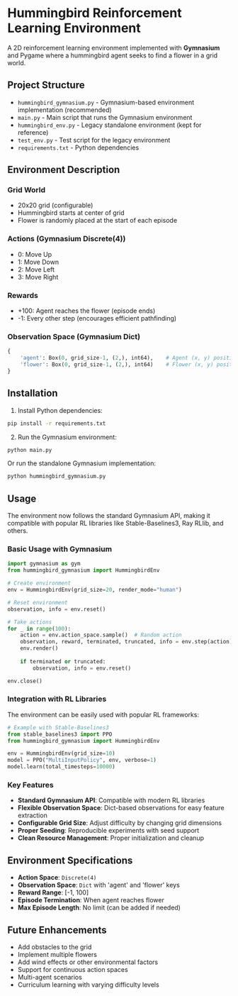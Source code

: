 # Hummingbird Reinforcement Learning Environment

A 2D reinforcement learning environment implemented with **Gymnasium** and Pygame where a hummingbird agent seeks to find a flower in a grid world.

## Project Structure

- `hummingbird_gymnasium.py` - Gymnasium-based environment implementation (recommended)
- `main.py` - Main script that runs the Gymnasium environment
- `hummingbird_env.py` - Legacy standalone environment (kept for reference)
- `test_env.py` - Test script for the legacy environment
- `requirements.txt` - Python dependencies

## Environment Description

### Grid World
- 20x20 grid (configurable)
- Hummingbird starts at center of grid
- Flower is randomly placed at the start of each episode

### Actions (Gymnasium Discrete(4))
- 0: Move Up
- 1: Move Down  
- 2: Move Left
- 3: Move Right

### Rewards
- +100: Agent reaches the flower (episode ends)
- -1: Every other step (encourages efficient pathfinding)

### Observation Space (Gymnasium Dict)
```python
{
    'agent': Box(0, grid_size-1, (2,), int64),    # Agent (x, y) position
    'flower': Box(0, grid_size-1, (2,), int64)    # Flower (x, y) position
}
```

## Installation

1. Install Python dependencies:
```bash
pip install -r requirements.txt
```

2. Run the Gymnasium environment:
```bash
python main.py
```

Or run the standalone Gymnasium implementation:
```bash
python hummingbird_gymnasium.py
```

## Usage

The environment now follows the standard Gymnasium API, making it compatible with popular RL libraries like Stable-Baselines3, Ray RLlib, and others.

### Basic Usage with Gymnasium

```python
import gymnasium as gym
from hummingbird_gymnasium import HummingbirdEnv

# Create environment
env = HummingbirdEnv(grid_size=20, render_mode="human")

# Reset environment
observation, info = env.reset()

# Take actions
for _ in range(100):
    action = env.action_space.sample()  # Random action
    observation, reward, terminated, truncated, info = env.step(action)
    env.render()
    
    if terminated or truncated:
        observation, info = env.reset()

env.close()
```

### Integration with RL Libraries

The environment can be easily used with popular RL frameworks:

```python
# Example with Stable-Baselines3
from stable_baselines3 import PPO
from hummingbird_gymnasium import HummingbirdEnv

env = HummingbirdEnv(grid_size=10)
model = PPO("MultiInputPolicy", env, verbose=1)
model.learn(total_timesteps=10000)
```

### Key Features

- **Standard Gymnasium API**: Compatible with modern RL libraries
- **Flexible Observation Space**: Dict-based observations for easy feature extraction
- **Configurable Grid Size**: Adjust difficulty by changing grid dimensions
- **Proper Seeding**: Reproducible experiments with seed support
- **Clean Resource Management**: Proper initialization and cleanup

## Environment Specifications

- **Action Space**: `Discrete(4)` 
- **Observation Space**: `Dict` with 'agent' and 'flower' keys
- **Reward Range**: [-1, 100]
- **Episode Termination**: When agent reaches flower
- **Max Episode Length**: No limit (can be added if needed)

## Future Enhancements

- Add obstacles to the grid
- Implement multiple flowers
- Add wind effects or other environmental factors
- Support for continuous action spaces
- Multi-agent scenarios
- Curriculum learning with varying difficulty levels
